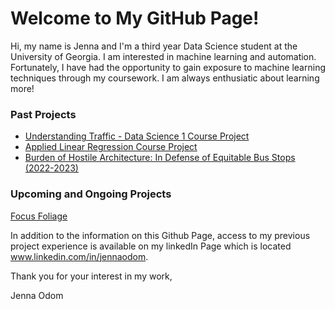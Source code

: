 # Welcome to My GitHub Page!

Hi, my name is Jenna and I'm a third year Data Science student at the University of Georgia. I am interested in machine learning and automation. Fortunately, I have had the opportunity to gain exposure to machine learning techniques through my coursework. I am always enthusiatic about learning more!

### Past Projects 
-  [Understanding Traffic - Data Science 1 Course Project](https://github.com/jenna-odom/jenna-odom.github.io/tree/47657528c26380dde048e1b9ea193c2c3cbe0048/Past%20Projects/Understanding%20Traffic)
-  [Applied Linear Regression Course Project](https://github.com/jenna-odom/jenna-odom.github.io/tree/main/Past%20Projects/Applied%20Linear%20Regression%20Final%20Project)
-  [Burden of Hostile Architecture: In Defense of Equitable Bus Stops (2022-2023)](https://www.archpolicyinstitute.org/2023-journal)

### Upcoming and Ongoing Projects
[Focus Foliage](https://github.com/amyhuang190/FocusFoliage)

In addition to the information on this Github Page, access to my previous project experience is available on my linkedIn Page which is located www.linkedin.com/in/jennaodom.

Thank you for your interest in my work,

Jenna Odom
